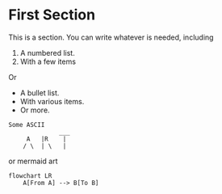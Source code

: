 # First Section

This is a section. You can write whatever is needed, including

1. A numbered list.
2. With a few items

Or

- A bullet list.
- With various items.
- Or more.

~~~
Some ASCII
              ___    
     A   |R    |
    / \  | \   |
~~~

or mermaid art

```mermaid
flowchart LR
    A[From A] --> B[To B]
```
